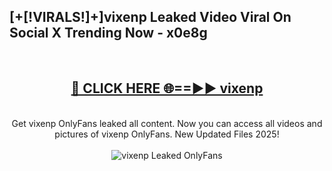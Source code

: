 <h2>[+[!VIRALS!]+]vixenp Leaked Video Viral On Social X Trending Now - x0e8g</h2>
<br>
<div align="center">
<h2><a href="https://libra.edu.pl?vixenp" rel="nofollow">🔴 CLICK HERE 🌐==►► vixenp</a></h2>
<br>
Get vixenp OnlyFans leaked all content. Now you can access all videos and pictures of vixenp OnlyFans. New Updated Files 2025!
<br>
<br>
<a href="https://libra.edu.pl?vixenp" rel="nofollow" data-target="animated-image.originalLink"><img src="https://i.ibb.co.com/WyWwxjT/player-gif2.gif" alt="vixenp Leaked OnlyFans" style="max-width: 100%; display: inline-block;" data-target="animated-image.originalImage"></a>
</div>
<br>